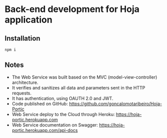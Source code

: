 # Back-end development for Hoja application

## Installation
```
npm i
```
## Notes
* The Web Service was built based on the MVC (model-view-controller) architecture.
* It verifies and sanitizes all data and parameters sent in the HTTP requests.
* It has authentication, using OAUTH 2.0 and JWT.
* Code published on GitHub: https://github.com/goncalomotaribeiro/Hoja-Portic
* Web Service deploy to the Cloud through Heroku: https://hoja-portic.herokuapp.com
* Web Service documentation on Swagger: https://hoja-portic.herokuapp.com/api-docs 
